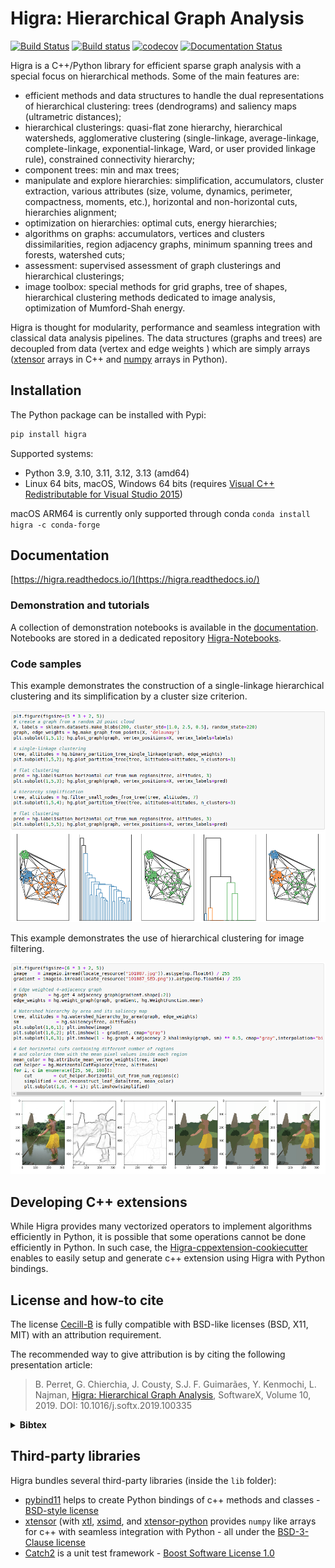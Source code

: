 

# Higra: Hierarchical Graph Analysis

[![Build Status](https://perretb.visualstudio.com/AzurePipelines/_apis/build/status/higra.Higra?branchName=master)](https://perretb.visualstudio.com/AzurePipelines/_build/latest?definitionId=2&branchName=master)
[![Build status](https://ci.appveyor.com/api/projects/status/oo0v2uepcxihvwno?svg=true)](https://ci.appveyor.com/project/PerretB/higra-21ed3)
[![codecov](https://codecov.io/gh/higra/Higra/branch/master/graph/badge.svg)](https://codecov.io/gh/higra/Higra)
[![Documentation Status](https://readthedocs.org/projects/higra/badge/?version=latest)](https://higra.readthedocs.io/en/stable/?badge=stable)

Higra is a C++/Python library for efficient sparse graph analysis with a special focus on hierarchical methods. Some of the main features are:

- efficient methods and data structures to handle the dual representations of hierarchical clustering: trees (dendrograms) and saliency maps (ultrametric distances);
- hierarchical clusterings: quasi-flat zone hierarchy, hierarchical watersheds, agglomerative clustering (single-linkage, average-linkage, complete-linkage, exponential-linkage, Ward, or user provided linkage rule), constrained connectivity hierarchy;
- component trees: min and max trees;
- manipulate and explore hierarchies:  simplification, accumulators, cluster extraction, various attributes (size, volume, dynamics, perimeter, compactness, moments, etc.), horizontal and non-horizontal cuts, hierarchies alignment;
- optimization on hierarchies: optimal cuts, energy hierarchies;
- algorithms on graphs: accumulators, vertices and clusters dissimilarities, region adjacency graphs, minimum spanning trees and forests, watershed cuts;
- assessment: supervised assessment of graph clusterings and hierarchical clusterings;
- image toolbox: special methods for grid graphs, tree of shapes, hierarchical clustering methods dedicated to image analysis, optimization of Mumford-Shah energy.

Higra is thought for modularity, performance and seamless integration with classical data analysis pipelines. The data structures (graphs and trees) are decoupled from data (vertex and edge weights ) which are simply arrays ([xtensor](https://github.com/QuantStack/xtensor) arrays in C++ and [numpy](https://github.com/numpy/numpy) arrays in Python).

## Installation

The Python package can be installed with Pypi:

```bash
pip install higra
```

Supported systems: 

 - Python 3.9, 3.10, 3.11, 3.12, 3.13 (amd64)
 - Linux 64 bits, macOS, Windows 64 bits (requires [Visual C++ Redistributable for Visual Studio 2015](https://support.microsoft.com/en-us/help/2977003/the-latest-supported-visual-c-downloads))

macOS ARM64 is currently only supported through conda ``conda install higra -c conda-forge``

## Documentation

[https://higra.readthedocs.io/](https://higra.readthedocs.io/)

### Demonstration and tutorials

A collection of demonstration notebooks is available in the [documentation](https://higra.readthedocs.io/en/stable/notebooks.html). 
Notebooks are stored in a dedicated repository [Higra-Notebooks](https://github.com/higra/Higra-Notebooks).

### Code samples

This example demonstrates the construction of a single-linkage hierarchical clustering and its simplification by a cluster size criterion.

[![Example on clustering](doc/source/fig/example_graph_filtering.png)](https://github.com/higra/Higra-Notebooks/blob/master/Illustrations%20of%20SoftwareX%202019%20article.ipynb)

This example demonstrates the use of hierarchical clustering for image filtering.

[![Example on image filtering](doc/source/fig/example_image_filtering.png)](https://github.com/higra/Higra-Notebooks/blob/master/Illustrations%20of%20SoftwareX%202019%20article.ipynb)

## Developing C++ extensions

While Higra provides many vectorized operators to implement algorithms efficiently in Python, it is possible that
some operations cannot be done efficiently in Python. 
In such case, the [Higra-cppextension-cookiecutter](https://github.com/higra/Higra-cppextension-cookiecutter) enables
to easily setup and generate c++ extension using Higra with Python bindings.

## License and how-to cite

The license [Cecill-B](http://www.cecill.info/licences/Licence_CeCILL-B_V1-en.txt) is fully compatible with BSD-like licenses (BSD, X11, MIT) with an attribution requirement.

The recommended way to give attribution is by citing the following presentation article:

>  B. Perret, G. Chierchia, J. Cousty, S.J. F. Guimarães, Y. Kenmochi, L. Najman, [Higra: Hierarchical Graph Analysis](http://www.sciencedirect.com/science/article/pii/S235271101930247X), SoftwareX, Volume 10, 2019. DOI: 10.1016/j.softx.2019.100335

<details> 
 <summary><b>Bibtex</b></summary>
 
    @article{PCCGKN:softwarex2019,
         title = "Higra: Hierarchical Graph Analysis",
         journal = "SoftwareX",
         volume = "10",
         pages = "1--6",
         year = "2019",
         issn = "2352-7110",
         doi = "10.1016/j.softx.2019.100335",
         author = "B. Perret and G. Chierchia and J. Cousty and S.J. F. Guimar\~{a}es and Y. Kenmochi and L. Najman",
     }
        
</details>


 
## Third-party libraries

Higra bundles several third-party libraries (inside the `lib` folder): 

- [pybind11](https://github.com/pybind/pybind11) helps to create Python bindings of c++ methods and classes - [BSD-style license](https://github.com/pybind/pybind11/blob/master/LICENSE)
- [xtensor](https://github.com/QuantStack/xtensor) (with [xtl](https://github.com/QuantStack/xtl), [xsimd](https://github.com/QuantStack/xsimd), and [xtensor-python](https://github.com/QuantStack/xtensor-python) provides `numpy` like arrays for c++ with seamless integration with Python - all under the [BSD-3-Clause license](https://github.com/QuantStack/xtensor/blob/master/LICENSE)
- [Catch2](https://github.com/catchorg/Catch2) is a unit test framework - [Boost Software License 1.0](https://github.com/catchorg/Catch2/blob/master/LICENSE.txt)


